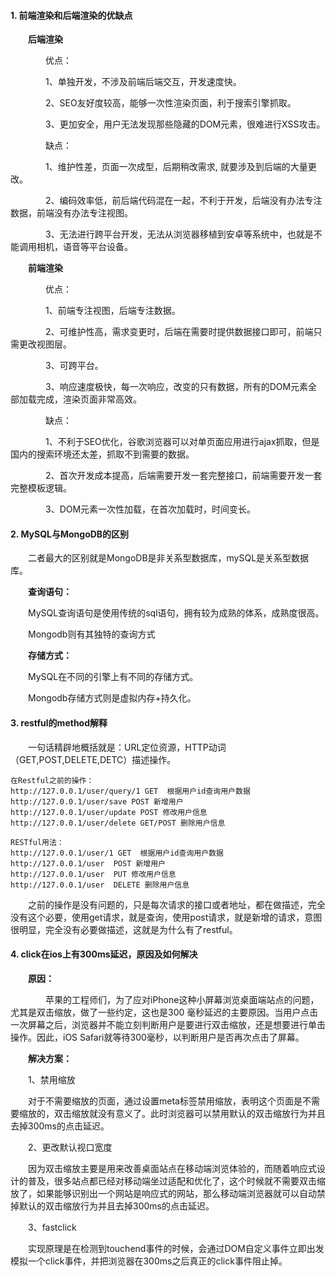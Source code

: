 #### 1. 前端渲染和后端渲染的优缺点  

&emsp;&emsp;**后端渲染**  

&emsp;&emsp;&emsp;&emsp;优点：  

&emsp;&emsp;&emsp;&emsp;1、单独开发，不涉及前端后端交互，开发速度快。  

&emsp;&emsp;&emsp;&emsp;2、SEO友好度较高，能够一次性渲染页面，利于搜索引擎抓取。  

&emsp;&emsp;&emsp;&emsp;3、更加安全，用户无法发现那些隐藏的DOM元素，很难进行XSS攻击。  

&emsp;&emsp;&emsp;&emsp;缺点：  

&emsp;&emsp;&emsp;&emsp;1、维护性差，页面一次成型，后期稍改需求, 就要涉及到后端的大量更改。   

&emsp;&emsp;&emsp;&emsp;2、编码效率低，前后端代码混在一起，不利于开发，后端没有办法专注数据，前端没有办法专注视图。  

&emsp;&emsp;&emsp;&emsp;3、无法进行跨平台开发，无法从浏览器移植到安卓等系统中，也就是不能调用相机，语音等平台设备。  

&emsp;&emsp;**前端渲染**  

&emsp;&emsp;&emsp;&emsp;优点：  

&emsp;&emsp;&emsp;&emsp;1、前端专注视图，后端专注数据。

&emsp;&emsp;&emsp;&emsp;2、可维护性高，需求变更时，后端在需要时提供数据接口即可，前端只需更改视图层。  

&emsp;&emsp;&emsp;&emsp;3、可跨平台。  

&emsp;&emsp;&emsp;&emsp;3、响应速度极快，每一次响应，改变的只有数据，所有的DOM元素全部加载完成，渲染页面非常高效。  

&emsp;&emsp;&emsp;&emsp;缺点：  

&emsp;&emsp;&emsp;&emsp;1、不利于SEO优化，谷歌浏览器可以对单页面应用进行ajax抓取，但是国内的搜索环境还太差，抓取不到需要的数据。  

&emsp;&emsp;&emsp;&emsp;2、首次开发成本提高，后端需要开发一套完整接口，前端需要开发一套完整模板逻辑。  

&emsp;&emsp;&emsp;&emsp;3、DOM元素一次性加载，在首次加载时，时间变长。   

#### 2. MySQL与MongoDB的区别  

&emsp;&emsp;二者最大的区别就是MongoDB是非关系型数据库，mySQL是关系型数据库。  

&emsp;&emsp;**查询语句：**  

&emsp;&emsp;MySQL查询语句是使用传统的sql语句，拥有较为成熟的体系，成熟度很高。  

&emsp;&emsp;Mongodb则有其独特的查询方式  

&emsp;&emsp;**存储方式：**   

&emsp;&emsp;MySQL在不同的引擎上有不同的存储方式。  

&emsp;&emsp;Mongodb存储方式则是虚拟内存+持久化。  

#### 3. restful的method解释  

&emsp;&emsp;一句话精辟地概括就是：URL定位资源，HTTP动词（GET,POST,DELETE,DETC）描述操作。  

    在Restful之前的操作：
    http://127.0.0.1/user/query/1 GET  根据用户id查询用户数据
    http://127.0.0.1/user/save POST 新增用户
    http://127.0.0.1/user/update POST 修改用户信息
    http://127.0.0.1/user/delete GET/POST 删除用户信息

    RESTful用法：
    http://127.0.0.1/user/1 GET  根据用户id查询用户数据
    http://127.0.0.1/user  POST 新增用户
    http://127.0.0.1/user  PUT 修改用户信息
    http://127.0.0.1/user  DELETE 删除用户信息  
    
&emsp;&emsp;之前的操作是没有问题的，只是每次请求的接口或者地址，都在做描述，完全没有这个必要，使用get请求，就是查询，使用post请求，就是新增的请求，意图很明显，完全没有必要做描述，这就是为什么有了restful。  

#### 4. click在ios上有300ms延迟，原因及如何解决  

&emsp;&emsp;**原因：**

&emsp;&emsp;&emsp;&emsp;苹果的工程师们，为了应对iPhone这种小屏幕浏览桌面端站点的问题，尤其是双击缩放，做了一些约定，这也是300 毫秒延迟的主要原因。当用户点击一次屏幕之后，浏览器并不能立刻判断用户是要进行双击缩放，还是想要进行单击操作。因此，iOS Safari就等待300毫秒，以判断用户是否再次点击了屏幕。  

&emsp;&emsp;**解决方案：**  

&emsp;&emsp;1、禁用缩放  

&emsp;&emsp;对于不需要缩放的页面，通过设置meta标签禁用缩放，表明这个页面是不需要缩放的，双击缩放就没有意义了。此时浏览器可以禁用默认的双击缩放行为并且去掉300ms的点击延迟。  

&emsp;&emsp;2、更改默认视口宽度  

&emsp;&emsp;因为双击缩放主要是用来改善桌面站点在移动端浏览体验的，而随着响应式设计的普及，很多站点都已经对移动端坐过适配和优化了，这个时候就不需要双击缩放了，如果能够识别出一个网站是响应式的网站，那么移动端浏览器就可以自动禁掉默认的双击缩放行为并且去掉300ms的点击延迟。  

&emsp;&emsp;3、fastclick  

&emsp;&emsp;实现原理是在检测到touchend事件的时候，会通过DOM自定义事件立即出发模拟一个click事件，并把浏览器在300ms之后真正的click事件阻止掉。